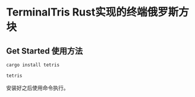 # TerminalTris Rust实现的终端俄罗斯方块

## Get Started 使用方法

```sh
cargo install tetris
```

```sh
tetris
```

安装好之后使用命令执行。
